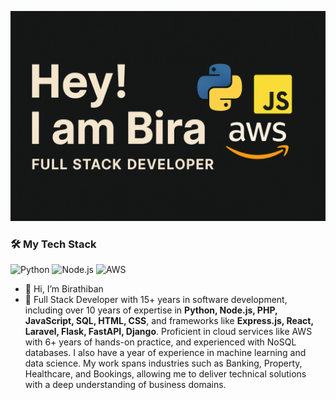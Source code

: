 ![Header](./img/me.png)
### 🛠️ My Tech Stack
![Python](https://img.shields.io/badge/Python-3776AB?style=for-the-badge&logo=python&logoColor=white)
![Node.js](https://img.shields.io/badge/Node.js-339933?style=for-the-badge&logo=node-dot-js&logoColor=white)
![AWS](https://img.shields.io/badge/AWS-FF9900?style=for-the-badge&logo=amazonaws&logoColor=white)


- 👋 Hi, I’m Birathiban
- 👀 Full Stack Developer with 15+ years in software development, including over 10 years of expertise in **Python, Node.js, PHP, JavaScript, SQL, HTML, CSS**, and frameworks like **Express.js, React, Laravel, Flask, FastAPI, Django**. Proficient in cloud services like AWS with 6+ years of hands-on practice, and experienced with NoSQL databases. I also have a year of experience in machine learning and data science. My work spans industries such as Banking, Property, Healthcare, and Bookings, allowing me to deliver technical solutions with a deep understanding of business domains.

<!---
bthiban/bthiban is a ✨ special ✨ repository because its `README.md` (this file) appears on your GitHub profile.
You can click the Preview link to take a look at your changes.
--->

